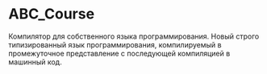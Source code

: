 # ABC_Course
Компилятор для собственного языка программирования. Новый строго типизированный язык программирования, компилируемый
в промежуточное представление с последующей компиляцией в машинный код. 
